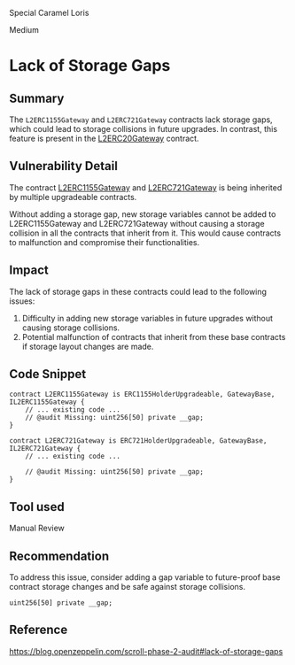 Special Caramel Loris

Medium

# Lack of Storage Gaps

## Summary
The `L2ERC1155Gateway` and `L2ERC721Gateway` contracts lack storage gaps, which could lead to storage collisions in future upgrades. In contrast, this feature is present in the [L2ERC20Gateway](https://github.com/sherlock-audit/2024-08-morphl2/blob/main/morph/contracts/contracts/l2/gateways/L2ERC20Gateway.sol#L15) contract.

## Vulnerability Detail

The contract [L2ERC1155Gateway](https://github.com/sherlock-audit/2024-08-morphl2/blob/main/morph/contracts/contracts/l2/gateways/L2ERC1155Gateway.sol) and [L2ERC721Gateway](https://github.com/sherlock-audit/2024-08-morphl2/blob/main/morph/contracts/contracts/l2/gateways/L2ERC721Gateway.sol) is being inherited by multiple upgradeable contracts.

Without adding a storage gap, new storage variables cannot be added to L2ERC1155Gateway and L2ERC721Gateway without causing a storage collision in all the contracts that inherit from it. This would cause contracts to malfunction and compromise their functionalities.

## Impact
The lack of storage gaps in these contracts could lead to the following issues:

1. Difficulty in adding new storage variables in future upgrades without causing storage collisions.
2. Potential malfunction of contracts that inherit from these base contracts if storage layout changes are made.

## Code Snippet
```solidity
contract L2ERC1155Gateway is ERC1155HolderUpgradeable, GatewayBase, IL2ERC1155Gateway {
    // ... existing code ...
    // @audit Missing: uint256[50] private __gap;
}

contract L2ERC721Gateway is ERC721HolderUpgradeable, GatewayBase, IL2ERC721Gateway {
    // ... existing code ...
    
    // @audit Missing: uint256[50] private __gap;
}
```
## Tool used

Manual Review

## Recommendation
To address this issue, consider adding a gap variable to future-proof base contract storage changes and be safe against storage collisions.
```solidity
uint256[50] private __gap;
```

## Reference
https://blog.openzeppelin.com/scroll-phase-2-audit#lack-of-storage-gaps